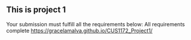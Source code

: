 ## This is project 1
Your submission must fulfill all the requirements below: 
All requirements complete
https://gracelamalva.github.io/CUS1172_Project1/